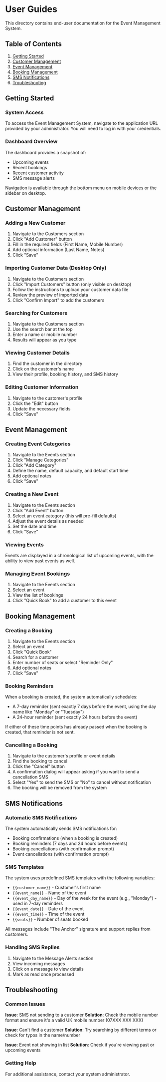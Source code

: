 # User Guides

This directory contains end-user documentation for the Event Management System.

## Table of Contents

1. [Getting Started](#getting-started)
2. [Customer Management](#customer-management)
3. [Event Management](#event-management)
4. [Booking Management](#booking-management)
5. [SMS Notifications](#sms-notifications)
6. [Troubleshooting](#troubleshooting)

## Getting Started

### System Access

To access the Event Management System, navigate to the application URL provided by your administrator. You will need to log in with your credentials.

### Dashboard Overview

The dashboard provides a snapshot of:
- Upcoming events
- Recent bookings
- Recent customer activity
- SMS message alerts

Navigation is available through the bottom menu on mobile devices or the sidebar on desktop.

## Customer Management

### Adding a New Customer

1. Navigate to the Customers section
2. Click "Add Customer" button
3. Fill in the required fields (First Name, Mobile Number)
4. Add optional information (Last Name, Notes)
5. Click "Save"

### Importing Customer Data (Desktop Only)

1. Navigate to the Customers section
2. Click "Import Customers" button (only visible on desktop)
3. Follow the instructions to upload your customer data file
4. Review the preview of imported data
5. Click "Confirm Import" to add the customers

### Searching for Customers

1. Navigate to the Customers section
2. Use the search bar at the top
3. Enter a name or mobile number
4. Results will appear as you type

### Viewing Customer Details

1. Find the customer in the directory
2. Click on the customer's name
3. View their profile, booking history, and SMS history

### Editing Customer Information

1. Navigate to the customer's profile
2. Click the "Edit" button
3. Update the necessary fields
4. Click "Save"

## Event Management

### Creating Event Categories

1. Navigate to the Events section
2. Click "Manage Categories"
3. Click "Add Category"
4. Define the name, default capacity, and default start time
5. Add optional notes
6. Click "Save"

### Creating a New Event

1. Navigate to the Events section
2. Click "Add Event" button
3. Select an event category (this will pre-fill defaults)
4. Adjust the event details as needed
5. Set the date and time
6. Click "Save"

### Viewing Events

Events are displayed in a chronological list of upcoming events, with the ability to view past events as well.

### Managing Event Bookings

1. Navigate to the Events section
2. Select an event
3. View the list of bookings
4. Click "Quick Book" to add a customer to this event

## Booking Management

### Creating a Booking

1. Navigate to the Events section
2. Select an event
3. Click "Quick Book"
4. Search for a customer
5. Enter number of seats or select "Reminder Only"
6. Add optional notes
7. Click "Save"

### Booking Reminders

When a booking is created, the system automatically schedules:
- A 7-day reminder (sent exactly 7 days before the event, using the day name like "Monday" or "Tuesday")
- A 24-hour reminder (sent exactly 24 hours before the event)

If either of these time points has already passed when the booking is created, that reminder is not sent.

### Cancelling a Booking

1. Navigate to the customer's profile or event details
2. Find the booking to cancel
3. Click the "Cancel" button
4. A confirmation dialog will appear asking if you want to send a cancellation SMS
5. Select "Yes" to send the SMS or "No" to cancel without notification
6. The booking will be removed from the system

## SMS Notifications

### Automatic SMS Notifications

The system automatically sends SMS notifications for:
- Booking confirmations (when a booking is created)
- Booking reminders (7 days and 24 hours before events)
- Booking cancellations (with confirmation prompt)
- Event cancellations (with confirmation prompt)

### SMS Templates

The system uses predefined SMS templates with the following variables:
- `{{customer_name}}` - Customer's first name
- `{{event_name}}` - Name of the event
- `{{event_day_name}}` - Day of the week for the event (e.g., "Monday") - used in 7-day reminders
- `{{event_date}}` - Date of the event
- `{{event_time}}` - Time of the event
- `{{seats}}` - Number of seats booked

All messages include "The Anchor" signature and support replies from customers.

### Handling SMS Replies

1. Navigate to the Message Alerts section
2. View incoming messages
3. Click on a message to view details
4. Mark as read once processed

## Troubleshooting

### Common Issues

**Issue**: SMS not sending to a customer
**Solution**: Check the mobile number format and ensure it's a valid UK mobile number (07XXX XXX XXX)

**Issue**: Can't find a customer
**Solution**: Try searching by different terms or check for typos in the name/number

**Issue**: Event not showing in list
**Solution**: Check if you're viewing past or upcoming events

### Getting Help

For additional assistance, contact your system administrator. 